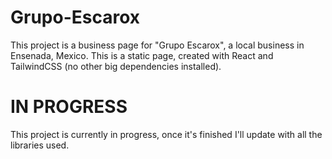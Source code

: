 # Grupo-Escarox
This project is a business page for "Grupo Escarox", a local business in Ensenada, Mexico.
This is a static page, created with React and TailwindCSS (no other big dependencies installed).

# IN PROGRESS
This project is currently in progress, once it's finished I'll update with all the libraries used.
